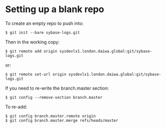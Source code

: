 Setting up a blank repo
=======================

To create an empty repo to push into:

```
$ git init --bare sybase-logs.git
```

Then in the working copy:

```
$ git remote add origin sysdevlx1.london.daiwa.global:git/sybase-logs.git
```

or:

```
$ git remote set-url origin sysdevlx1.london.daiwa.global:git/sybase-logs.git
```

If you need to re-write the branch.master section:

```
$ git config --remove-section branch.master
```

To re-add:

```
$ git config branch.master.remote origin
$ git config branch.master.merge refs/heads/master
```
